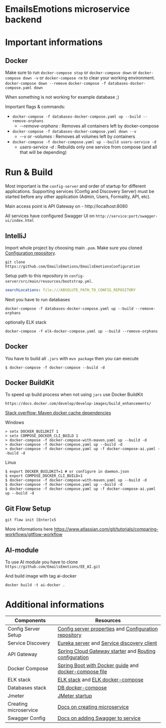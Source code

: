 # EmailsEmotions microservice backend

# Important informations
## Docker
Make sure to run `docker-compose stop` or `docker-compose down` or `docker-compose down -v` 
or `docker-compose rm` to clear your working environment.
`docker-compose down --remove`
`docker-compose -f databases-docker-compose.yaml down`

When something is not working for example database ;)

Important flags & commands:
* `docker-compose -f databases-docker-compose.yaml up --build --remove-orphans`
    * _--remove-orphans_ : Removes all containers left by docker-compose
* `docker-compose -f databases-docker-compose.yaml down --v`
    * _--v or -volumes_ : Removes all volumes left by containers
* `docker-compose -f docker-compose.yaml up --build users-service -d`
  * _users-service -d_ : Rebuilds only one service from compose (and all that will be depending)
# Run & Build
Most important is the `config-server` and order of startup for different applications.
Supporting services (Config and Discovery Server) must be started before any other application (Admin, Users, Formality, API, etc).

Main access point is API Gateway on - http://localhost:8080

All services have configured Swagger UI on `http://service:port/swagger-ui/index.html`
## IntelliJ
Import whole project by choosing main `.pom`.
Make sure you cloned [Configuration repository].
```shell
git clone https://github.com/EmailsEmotions/EmailsEmotionsConfiguration
```
Setup path to this repository in `config-server/src/main/resources/bootstrap.yml`.
```yaml
searchLocations: file:///ABSOLUTE_PATH_TO_CONFIG_REPOSITORY
```
Next you have to run databases
```shell
docker-compose -f databases-docker-compose.yaml up --build --remove-orphans
```
optionally ELK stack
```shell
docker-compose -f elk-docker-compose.yaml up --build --remove-orphans
```
## Docker
You have to build all `.jars` with `mvn package` then you can execute
```shell
$ docker-compose -f docker-compose --build -d
```

## Docker BuildKit
To speed up build process when not using `jars` use Docker BuildKit

`https://docs.docker.com/develop/develop-images/build_enhancements/`

[Stack overflow: Maven docker cache dependencies](https://stackoverflow.com/questions/42208442/maven-docker-cache-dependencies)

Windows
```commandline
> setx DOCKER_BUILDKIT 1
> setx COMPOSE_DOCKER_CLI_BUILD 1
> docker-compose -f docker-compose-with-maven.yaml up --build -d
> docker-compose -f docker-compose.yaml up --build -d
> docker-compose -f docker-compose.yaml up -f docker-compose-ai.yaml --build -d
```
Linux
```shell
$ export DOCKER_BUILDKIT=1 # or configure in daemon.json
$ export COMPOSE_DOCKER_CLI_BUILD=1
$ docker-compose -f docker-compose-with-maven.yaml up --build -d
$ docker-compose -f docker-compose.yaml up --build -d
$ docker-compose -f docker-compose.yaml up -f docker-compose-ai.yaml up --build -d
```
## Git Flow Setup
```shell
git flow init [Enter]x5
```
More informations here https://www.atlassian.com/git/tutorials/comparing-workflows/gitflow-workflow

## AI-module
To use AI module you have to clone `https://github.com/EmailsEmotions/EE_AI.git`

And build image with tag ai-docker
```shell
docker build -t ai-docker .
```

# Additional informations

| Components                      | Resources  |
|---------------------------------|------------|
| Config Server Setup             | [Config server properties](config-server/src/main/resources/bootstrap.yml) and [Configuration repository] |
| Service Discovery               | [Eureka server](discovery-server) and [Service discovery client](email-service/src/main/java/pl/tul/emailsemotions/emailservice/EmailServiceApplication.java) |
| API Gateway                     | [Spring Cloud Gateway starter](api-gateway/pom.xml) and [Routing configuration](api-gateway/src/main/resources/application.yml) |
| Docker Compose                  | [Spring Boot with Docker guide](https://spring.io/guides/gs/spring-boot-docker/) and [docker-compose file](docker-compose.yaml) | 
| ELK stack                       | [ELK stack](docs/elk-stack.md) and [ELK docker-compose](elk-docker-compose.yaml)
| Databases stack                 | [DB docker-compose](databases-docker-compose.yaml)
| Jmeter                          | [JMeter startup](docs/jmeter.md)
| Creating microservice           | [Docs on creating microservice](docs/creating-microservice.md)
| Swagger Config                  | [Docs on adding Swagger to service](docs/add-swagger.md)
[Configuration repository]: https://github.com/EmailsEmotions/EmailsEmotionsConfiguration
